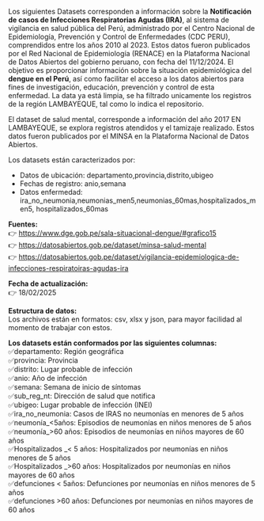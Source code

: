 Los siguientes Datasets corresponden a información sobre la **Notificación de casos de Infecciones Respiratorias Agudas (IRA)**, al sistema de vigilancia en salud pública del Perú, administrado por el Centro Nacional de Epidemiología, Prevención y Control de Enfermedades (CDC PERU), comprendidos entre los años 2010 al 2023. Estos datos fueron publicados por el Red Nacional de Epidemiología (RENACE) en la Plataforma Nacional de Datos Abiertos del gobierno peruano, con fecha del 11/12/2024. El objetivo es  proporcionar información sobre la situación epidemiológica del **dengue en el Perú**, así como facilitar el acceso a los datos abiertos para fines de investigación, educación, prevención y control de esta enfermedad. La data ya está limpia, se ha filtrado unicamente los registros de la región LAMBAYEQUE, tal como lo indica el repositorio.  

El dataset de salud mental, corresponde a información del año 2017 EN LAMBAYEQUE, se explora registros atendidos y el tamizaje realizado. Estos datos fueron publicados por el MINSA en la Plataforma Nacional de Datos Abiertos.  

Los datasets están caracterizados por:  
- Datos de ubicación: departamento,provincia,distrito,ubigeo  
- Fechas de registro: anio,semana  
- Datos enfermedad: ira_no_neumonia,neumonias_men5,neumonias_60mas,hospitalizados_men5, hospitalizados_60mas    

**Fuentes:**   
👉 https://www.dge.gob.pe/sala-situacional-dengue/#grafico15    
👉 https://datosabiertos.gob.pe/dataset/minsa-salud-mental     
👉 https://datosabiertos.gob.pe/dataset/vigilancia-epidemiologica-de-infecciones-respiratoiras-agudas-ira  

**Fecha de actualización:**  
👉 18/02/2025  

**Estructura de datos:**   
Los archivos están en formatos: csv, xlsx y json, para mayor facilidad al momento de trabajar con estos.  

**Los datasets están conformados por las siguientes columnas:**  
✅departamento:	Región geográfica  
✅provincia: Provincia  
✅distrito: Lugar probable de infección  
✅anio: Año de infección  
✅semana: Semana de inicio de síntomas  
✅sub_reg_nt: Dirección de salud que notifica  
✅ubigeo: Lugar probable de infección (INEI)  
✅ira_no_neumonia: Casos de IRAS no neumonías en menores de 5 años  
✅neumonía_<5años: Episodios de neumonías en niños menores de 5 años  
✅neumonía_>60 años:	Episodios de neumonías en niños mayores de 60 años  
✅Hospitalizados _< 5 años: Hospitalizados por neumonías en niños menores de 5 años  
✅Hospitalizados _>60 años: Hospitalizados por neumonías en niños mayores de 60 años  
✅defunciones < 5años: Defunciones por neumonías en niños menores de 5 años  
✅defunciones >60 años: Defunciones por neumonías en niños mayores de 60 años  
